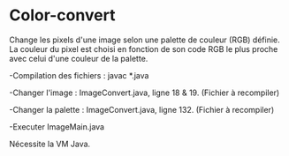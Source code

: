 # Color-convert
Change les pixels d'une image selon une palette de couleur (RGB) définie.
La couleur du pixel est choisi en fonction de son code RGB le plus proche avec celui d'une couleur de la palette.


-Compilation des fichiers : javac *.java

-Changer l'image : ImageConvert.java, ligne 18 & 19. (Fichier à recompiler)

-Changer la palette : ImageConvert.java, ligne 132. (Fichier à recompiler)

-Executer ImageMain.java

Nécessite la VM Java.
